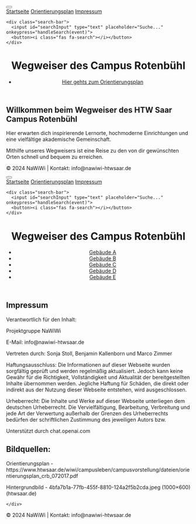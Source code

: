 <html lang="de">
<head>
  <meta charset="UTF-8">
  <meta name="viewport" content="width=device-width, initial-scale=1.0">
  <title>Campus Wegweiser HTW Saar</title>
  <link rel="stylesheet" href="styles.css">
  
</head>
<body>
  <div class="toolbar">
    <div class="hamburger dropdown">
      <button class="dropbtn"><i class="fas fa-bars"></i></button>
      <div class="dropdown-content">
	  	<a href="startseite.html">Startseite</a>
	  	<a href="orientierungsplan.html">Orientierungsplan</a>
        <a href="impressum.html">Impressum</a>
      </div>
    </div>	

    <div class="search-bar">
      <input id="searchInput" type="text" placeholder="Suche..." onkeypress="handleSearch(event)">
      <button><i class="fas fa-search"></i></button>
    </div>
  </div>

  <header class="header">
    <div class="container">
      <h1 class="slogan"> Wegweiser des Campus Rotenbühl</h1>
      <nav class="navbar">
        <ul>
          <li><a href="orientierungsplan.html">Hier gehts zum Orientierungsplan</a></li>
        </ul>
      </nav>
    </div>
  </header>

  <section class="hero">
    <div class="container">
      <h2>Willkommen beim Wegweiser des HTW Saar Campus Rotenb&uuml;hl</h2>
      <p>
        Hier erwarten dich inspirierende Lernorte, hochmoderne Einrichtungen und eine vielf&auml;ltige akademische Gemeinschaft.
      </p>
      <p>
        Mithilfe unseres Wegweisers ist eine Reise zu den von dir gew&uuml;nschten Orten schnell und bequem zu erreichen.
      </p>
    </div>
  </section>

  <footer class="footer">
    <div class="container">
      <p>&copy; 2024 NaWiWi | Kontakt: info@nawiwi-htwsaar.de</p>
    </div>
  </footer>

 <script>
    function handleSearch(event) {
      if (event.key === "Enter") {
        event.preventDefault();
        const searchInput = document.getElementById("searchInput").value.toLowerCase();
        if (searchInput === "bibliothek") {
          window.location.href = "bibliothek.html";
        } else if (searchInput === "mensa") {
          window.location.href = "mensa.html";
        } else if (searchInput === "sekretariat") {
          window.location.href = "sekretariat.html";
        } else if (searchInput === "it-service") {
          window.location.href = "it-service.html";
        } else if (searchInput === "fachschaft") {
          window.location.href = "fachschaft.html";
        } else if (searchInput === "druckerraum") {
          window.location.href = "druckerraum.html";
		} else if (searchInput === "validierungsautomat") {
          window.location.href = "validierungsautomat.html";
		} else if (searchInput === "orientierungsplan") {
          window.location.href = "orientierungsplan.html";
        } else {
          alert("Keine Übereinstimmung gefunden.");
        }
      }
    }
  </script>
</body>
</html>






<!DOCTYPE html>
<html lang="de">
<head>
  <meta charset="UTF-8">
  <meta name="viewport" content="width=device-width, initial-scale=1.0">
  <title>Campus Wegweiser HTW Saar</title>
  <link rel="stylesheet" href="styles.css">
   
</head>
<body>
  <div class="toolbar">
    <div class="hamburger dropdown">
      <button class="dropbtn"><i class="fas fa-bars"></i></button>
      <div class="dropdown-content">
	  	<a href="startseite.html">Startseite</a>
	  	<a href="orientierungsplan.html">Orientierungsplan</a>
        <a href="impressum.html">Impressum</a>
      </div>
    </div>	

    <div class="search-bar">
      <input id="searchInput" type="text" placeholder="Suche..." onkeypress="handleSearch(event)">
      <button><i class="fas fa-search"></i></button>
    </div>
  </div>

  <header class="header">
    <div class="container">
      <h1 class="slogan"> Wegweiser des Campus Rotenbühl</h1>
      <nav class="navbar">
        <ul>
          <li><a href="gebäude a.html">Geb&auml;ude A</a></li>
          <li><a href="gebäude b.html">Geb&auml;ude B</a></li>
          <li><a href="gebäude c.html">Geb&auml;ude C</a></li>
          <li><a href="gebäude d.html">Geb&auml;ude D</a></li>
          <li><a href="gebäude e.html">Geb&auml;ude E</a></li>
        </ul>
      </nav>
    </div>
  </header>

<section class="hero">
  <div class="container">
    <div class="text-container"><h1>Impressum</h1>

Verantwortlich für den Inhalt:
<p>Projektgruppe NaWiWi</p>
<p>E-Mail: info@nawiwi-htwsaar.de</p>

<p>Vertreten durch: Sonja Stoll, Benjamin Kallenborn und Marco Zimmer</p>

<p>Haftungsausschluss: Die Informationen auf dieser Webseite wurden sorgfältig geprüft und werden regelmäßig aktualisiert. Jedoch kann keine Gewähr für die Richtigkeit, 
Vollständigkeit und Aktualität der bereitgestellten Inhalte übernommen werden. Jegliche Haftung für Schäden, die direkt oder indirekt aus der Nutzung dieser Webseite entstehen, wird ausgeschlossen.</p>

<p>Urheberrecht: Die Inhalte und Werke auf dieser Webseite unterliegen dem deutschen Urheberrecht. Die Vervielfältigung, Bearbeitung, 
Verbreitung und jede Art der Verwertung außerhalb der Grenzen des Urheberrechts bedürfen der schriftlichen Zustimmung des jeweiligen Autors bzw.</p>

<p>Unterstützt durch chat.openai.com</p>

<p><h2>Bildquellen: </h2></p>
<p>Orientierungsplan - https://www.htwsaar.de/wiwi/campusleben/campusvorstellung/dateien/orientierungsplan_crb_072017.pdf</p>
<p>Hintergrundbild - 4bfa7b1a-77fb-455f-8810-124a2f5b2cda.jpeg (1000×600) (htwsaar.de)</p>
     
    </div>
  </div>
</section>

  <footer class="footer">
    <div class="container">
      <p>&copy; 2024 NaWiWi | Kontakt: info@nawiwi-htwsaar.de</p>
    </div>
  </footer>

 <script>
    function handleSearch(event) {
      if (event.key === "Enter") {
        event.preventDefault();
        const searchInput = document.getElementById("searchInput").value.toLowerCase();
        if (searchInput === "bibliothek") {
          window.location.href = "bibliothek.html";
        } else if (searchInput === "mensa") {
          window.location.href = "mensa.html";
        } else if (searchInput === "sekretariat") {
          window.location.href = "sekretariat.html";
        } else if (searchInput === "it-service") {
          window.location.href = "it-service.html";
        } else if (searchInput === "fachschaft") {
          window.location.href = "fachschaft.html";
        } else if (searchInput === "druckerraum") {
          window.location.href = "druckerraum.html";
		} else if (searchInput === "validierungsautomat") {
          window.location.href = "validierungsautomat.html";
		} else if (searchInput === "orientierungsplan") {
          window.location.href = "orientierungsplan.html";
        } else {
          alert("Keine Übereinstimmung gefunden.");
        }
      }
    }
  </script>
</body>
</html>











